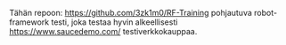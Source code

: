 Tähän repoon:
https://github.com/3zk1m0/RF-Training
pohjautuva robot-framework testi, joka testaa hyvin alkeellisesti https://www.saucedemo.com/ testiverkkokauppaa.